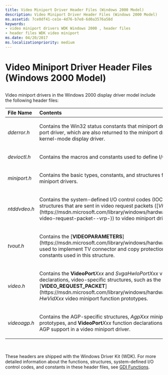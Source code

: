 ```yaml
---
title: Video Miniport Driver Header Files (Windows 2000 Model)
description: Video Miniport Driver Header Files (Windows 2000 Model)
ms.assetid: 7ce0df41-ce1e-4d76-b7e8-6d0a3576a58d
keywords:
- video miniport drivers WDK Windows 2000 , header files
- header files WDK video miniport
ms.date: 04/20/2017
ms.localizationpriority: medium
---
```


# Video Miniport Driver Header Files (Windows 2000 Model)


## <span id="ddk_video_miniport_driver_header_files_windows_2000_model__gg"></span><span id="DDK_VIDEO_MINIPORT_DRIVER_HEADER_FILES_WINDOWS_2000_MODEL__GG"></span>


Video miniport drivers in the Windows 2000 display driver model include the following header files:

<table>
<colgroup>
<col width="50%" />
<col width="50%" />
</colgroup>
<thead>
<tr class="header">
<th align="left">File Name</th>
<th align="left">Contents</th>
</tr>
</thead>
<tbody>
<tr class="odd">
<td align="left"><p><em>dderror.h</em></p></td>
<td align="left"><p>Contains the Win32 status constants that miniport drivers return to the video port driver, which are also returned to the miniport driver's corresponding kernel-mode display driver.</p></td>
</tr>
<tr class="even">
<td align="left"><p><em>devioctl.h</em></p></td>
<td align="left"><p>Contains the macros and constants used to define I/O control codes.</p></td>
</tr>
<tr class="odd">
<td align="left"><p><em>miniport.h</em></p></td>
<td align="left"><p>Contains the basic types, constants, and structures for video (and SCSI) miniport drivers.</p></td>
</tr>
<tr class="even">
<td align="left"><p><em>ntddvdeo.h</em></p></td>
<td align="left"><p>Contains the system-defined I/O control codes (IOCTLs) and corresponding structures that are sent in video request packets ([<em>VRPs</em>](https://msdn.microsoft.com/library/windows/hardware/ff556344#wdkgloss-video-request-packet--vrp-)) to video miniport drivers.</p></td>
</tr>
<tr class="odd">
<td align="left"><p><em>tvout.h</em></p></td>
<td align="left"><p>Contains the [<strong>VIDEOPARAMETERS</strong>](https://msdn.microsoft.com/library/windows/hardware/ff570173) structure used to implement TV connector and copy protection support and the constants used in this structure.</p></td>
</tr>
<tr class="even">
<td align="left"><p><em>video.h</em></p></td>
<td align="left"><p>Contains the <strong>VideoPort</strong><em>Xxx</em> and <em>SvgaHwIoPortXxx</em> video port function declarations, video-specific structures, such as the [<strong>VIDEO_REQUEST_PACKET</strong>](https://msdn.microsoft.com/library/windows/hardware/ff570547), and the <em>HwVidXxx</em> video miniport function prototypes.</p></td>
</tr>
<tr class="odd">
<td align="left"><p><em>videoagp.h</em></p></td>
<td align="left"><p>Contains the AGP-specific structures, <em>AgpXxx</em> miniport driver function prototypes, and <strong>VideoPort</strong><em>Xxx</em> function declarations required to implement AGP support in a video miniport driver.</p></td>
</tr>
</tbody>
</table>

 

These headers are shipped with the Windows Driver Kit (WDK). For more detailed information about the functions, structures, system-defined I/O control codes, and constants in these header files, see [GDI Functions](https://msdn.microsoft.com/library/windows/hardware/ff566543).

 

 





